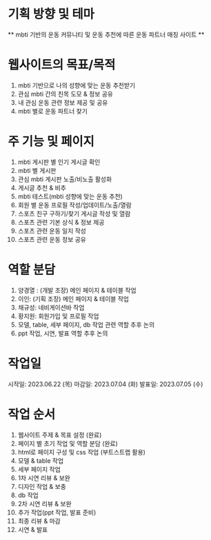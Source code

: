 # 기획 방향 및 테마
** mbti 기반의 운동 커뮤니티 및 운동 추천에 따른 운동 파트너 매칭 사이트 **

# 웹사이트의 목표/목적
1. mbti 기반으로 나의 성향에 맞는 운동 추천받기 
2. 관심 mbti 간의 친목 도모 & 정보 공유
3. 내 관심 운동 관련 정보 제공 및 공유 
4. mbti 별로 운동 파트너 찾기 

# 주 기능 및 페이지 
1. mbti 게시판 별 인기 게시글 확인
2. mbti 별 게시판
3. 관심 mbti 게시판 노출/비노출 활성화 
4. 게시글 추천 & 비추 
5. mbti 테스트(mbti 성향에 맞는 운동 추천)
6. 회원 별 운동 프로필 작성/업데이트/노출/열람 
7. 스포츠 친구 구하기/찾기 게시글 작성 및 열람 
8. 스포츠 관련 기본 상식 & 정보 제공 
9. 스포츠 관련 운동 일지 작성 
10. 스포츠 관련 운동 정보 공유

# 역할 분담
1. 양경열 : (개발 조장) 메인 페이지 & 테이블 작업
2. 이인: (기획 조장) 메인 페이지 & 테이블 작업
3. 채규성: 네비게이션바 작업
4. 황지원: 회원가입 및 프로필 작업
5. 모델, table, 세부 페이지, db 작업 관련 역할 추후 논의
6. ppt 작업, 시연, 발표 역할 추후 논의

# 작업일
시작일: 2023.06.22 (목)
마감일: 2023.07.04 (화)
발표일: 2023.07.05 (수)

# 작업 순서 
1. 웹사이트 주제 & 목표 설정 (완료)
2. 페이지 별 초기 작업 및 역할 분담 (완료)
3. html로 페이지 구성 및 css 작업 (부트스트랩 활용)
4. 모델 & table 작업 
5. 세부 페이지 작업 
6. 1차 시연 리뷰 & 보완 
7. 디자인 작업 & 보충 
8. db 작업 
9. 2차 시연 리뷰 & 보완 
10. 추가 작업(ppt 작업, 발표 준비)
11. 최종 리뷰 & 마감   
12. 시연 & 발표 